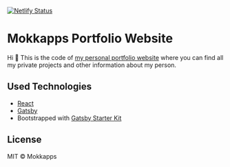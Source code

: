 [![Netlify Status](https://api.netlify.com/api/v1/badges/3a56bccf-9bd3-4306-ae45-f92cef608076/deploy-status)](https://app.netlify.com/sites/mokkapps/deploys)

# Mokkapps Portfolio Website

Hi 👋 This is the code of [my personal portfolio website](<[www.mokkapps.de](https://www.mokkapps.de)>) where you can find all my private projects and other information about my person.

## Used Technologies

- [React](https://reactjs.org/)
- [Gatsby](https://www.gatsbyjs.org/)
- Bootstrapped with [Gatsby Starter Kit](https://github.com/greglobinski/gatsby-starter-kit)

## License

MIT © Mokkapps
